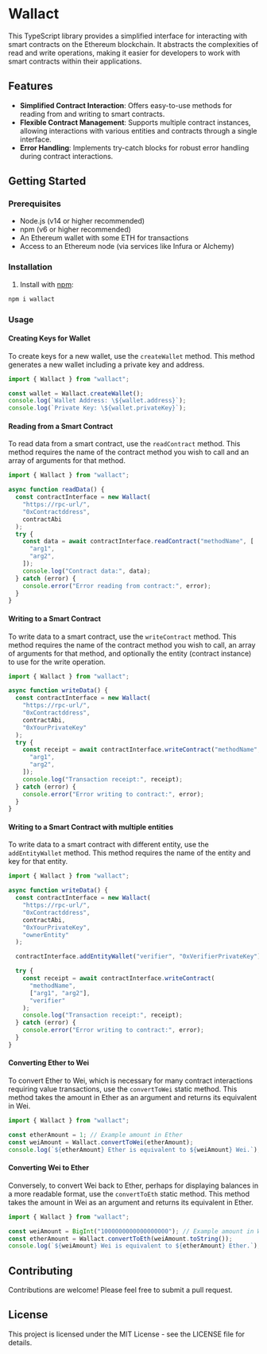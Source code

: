 # Wallact

This TypeScript library provides a simplified interface for interacting with smart contracts on the Ethereum blockchain. It abstracts the complexities of read and write operations, making it easier for developers to work with smart contracts within their applications.

## Features

- **Simplified Contract Interaction**: Offers easy-to-use methods for reading from and writing to smart contracts.
- **Flexible Contract Management**: Supports multiple contract instances, allowing interactions with various entities and contracts through a single interface.
- **Error Handling**: Implements try-catch blocks for robust error handling during contract interactions.

## Getting Started

### Prerequisites

- Node.js (v14 or higher recommended)
- npm (v6 or higher recommended)
- An Ethereum wallet with some ETH for transactions
- Access to an Ethereum node (via services like Infura or Alchemy)

### Installation

1. Install with [npm](https://www.npmjs.com/package/wallact):

```bash
npm i wallact
```

### Usage

#### Creating Keys for Wallet

To create keys for a new wallet, use the `createWallet` method. This method generates a new wallet including a private key and address.

```typescript
import { Wallact } from "wallact";

const wallet = Wallact.createWallet();
console.log(`Wallet Address: \${wallet.address}`);
console.log(`Private Key: \${wallet.privateKey}`);
```

#### Reading from a Smart Contract

To read data from a smart contract, use the `readContract` method. This method requires the name of the contract method you wish to call and an array of arguments for that method.

```typescript
import { Wallact } from "wallact";

async function readData() {
  const contractInterface = new Wallact(
    "https://rpc-url/",
    "0xContractddress",
    contractAbi
  );
  try {
    const data = await contractInterface.readContract("methodName", [
      "arg1",
      "arg2",
    ]);
    console.log("Contract data:", data);
  } catch (error) {
    console.error("Error reading from contract:", error);
  }
}
```

#### Writing to a Smart Contract

To write data to a smart contract, use the `writeContract` method. This method requires the name of the contract method you wish to call, an array of arguments for that method, and optionally the entity (contract instance) to use for the write operation.

```typescript
import { Wallact } from "wallact";

async function writeData() {
  const contractInterface = new Wallact(
    "https://rpc-url/",
    "0xContractddress",
    contractAbi,
    "0xYourPrivateKey"
  );
  try {
    const receipt = await contractInterface.writeContract("methodName", [
      "arg1",
      "arg2",
    ]);
    console.log("Transaction receipt:", receipt);
  } catch (error) {
    console.error("Error writing to contract:", error);
  }
}
```

#### Writing to a Smart Contract with multiple entities

To write data to a smart contract with different entity, use the `addEntityWallet` method. This method requires the name of the entity and key for that entity.

```typescript
import { Wallact } from "wallact";

async function writeData() {
  const contractInterface = new Wallact(
    "https://rpc-url/",
    "0xContractddress",
    contractAbi,
    "0xYourPrivateKey",
    "ownerEntity"
  );

  contractInterface.addEntityWallet("verifier", "0xVerifierPrivateKey");

  try {
    const receipt = await contractInterface.writeContract(
      "methodName",
      ["arg1", "arg2"],
      "verifier"
    );
    console.log("Transaction receipt:", receipt);
  } catch (error) {
    console.error("Error writing to contract:", error);
  }
}
```

#### Converting Ether to Wei

To convert Ether to Wei, which is necessary for many contract interactions requiring value transactions, use the `convertToWei` static method. This method takes the amount in Ether as an argument and returns its equivalent in Wei.

```typescript
import { Wallact } from "wallact";

const etherAmount = 1; // Example amount in Ether
const weiAmount = Wallact.convertToWei(etherAmount);
console.log(`${etherAmount} Ether is equivalent to ${weiAmount} Wei.`);
```

#### Converting Wei to Ether

Conversely, to convert Wei back to Ether, perhaps for displaying balances in a more readable format, use the `convertToEth` static method. This method takes the amount in Wei as an argument and returns its equivalent in Ether.

```typescript
import { Wallact } from "wallact";

const weiAmount = BigInt("1000000000000000000"); // Example amount in Wei
const etherAmount = Wallact.convertToEth(weiAmount.toString());
console.log(`${weiAmount} Wei is equivalent to ${etherAmount} Ether.`);
```

## Contributing

Contributions are welcome! Please feel free to submit a pull request.

## License

This project is licensed under the MIT License - see the LICENSE file for details.
